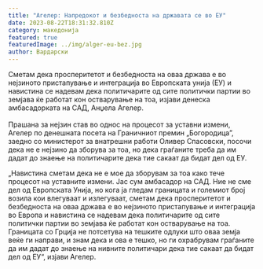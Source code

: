 ```yaml
---
title: "Агелер: Напредокот и безбедноста на државата се во ЕУ"
date: 2023-08-22T18:31:32.810Z
category: македонија
featured: true
featuredImage: ../img/alger-eu-bez.jpg
author: Вардарски
---
```

<!--StartFragment-->

Сметам дека просперитетот и безбедноста на оваа држава е во нејзиното пристапување и интеграција во Европската унија (ЕУ) и навистина се надевам дека политичарите од сите политички партии во земјава ќе работат кон остварување на тоа, изјави денеска амбасадорката на САД, Анџела Агелер.\
\
Прашана за нејзин став во однос на процесот за уставни измени, Агелер по денешната посета на Граничниот премин „Богородица”, заедно со министерот за внатрешни работи Оливер Спасовски, посочи дека не е нејзино да зборува за тоа, но дека граѓаните треба да им дадат до знаење на политичарите дека тие сакаат да бидат дел од ЕУ.

„Навистина сметам дека не е мое да зборувам за тоа како тече процесот на уставните измени. Јас сум амбасадор на САД. Ние не сме дел од Европската Унија, но кога ја гледам границата и големиот број возила кои влегуваат и излегуваат, сметам дека просперитетот и безбедноста на оваа држава е во нејзиното пристапување и интеграција во Европа и навистина се надевам дека политичарите од сите политички партии во земјава ќе работат кон остварување на тоа. Границата со Грција не потсетува на тешките одлуки што оваа земја веќе ги направи, и знам дека и ова е тешко, но ги охрабрувам граѓаните да им дадат до знаење на нивните политичари дека тие сакаат да бидат дел од ЕУ“, изјави Агелер.

<!--EndFragment-->